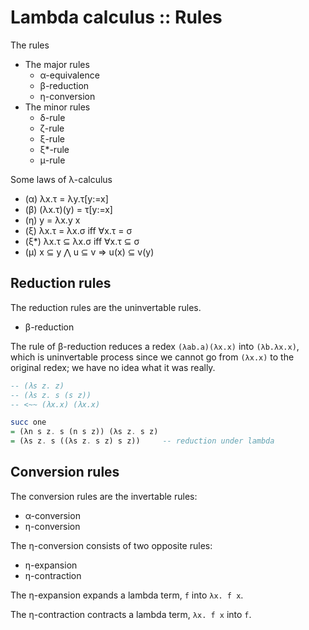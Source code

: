 # Lambda calculus :: Rules

The rules
- The major rules
  - α-equivalence
  - β-reduction
  - η-conversion
- The minor rules
  - δ-rule
  - ζ-rule
  - ξ-rule
  - ξ*-rule
  - μ-rule


Some laws of λ-calculus
- (α)       λx.τ     = λy.τ[y:=x]
- (β)      (λx.τ)(y) = τ[y:=x]
- (η)             y  = λx.y x
- (ξ)       λx.τ     = λx.σ              iff ∀x.τ = σ
- (ξ*)      λx.τ     ⊆ λx.σ              iff ∀x.τ ⊆ σ
- (μ) x ⊆ y ⋀ u ⊆ v => u(x) ⊆ v(y)

## Reduction rules

The reduction rules are the uninvertable rules.
- β-reduction

The rule of β-reduction reduces a redex `(λab.a)(λx.x)` into `(λb.λx.x)`, which is uninvertable process since we cannot go from `(λx.x)` to the original redex; we have no idea what it was really.

```hs
-- (λs z. z)
-- (λs z. s (s z))
-- <~~ (λx.x) (λx.x)

succ one
= (λn s z. s (n s z)) (λs z. s z)
= (λs z. s ((λs z. s z) s z))     -- reduction under lambda
```

## Conversion rules

The conversion rules are the invertable rules:
- α-conversion
- η-conversion

The η-conversion consists of two opposite rules:
- η-expansion
- η-contraction

The η-expansion expands a lambda term, `f` into `λx. f x`.

The η-contraction contracts a lambda term, `λx. f x` into `f`.
